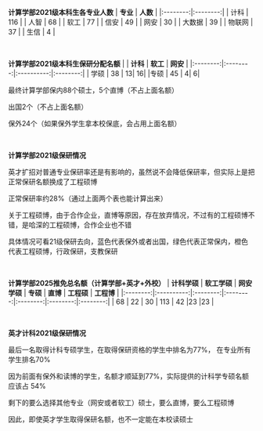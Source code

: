 **计算学部2021级本科生各专业人数**
| **专业** | **人数** | 
|:--------:|:--------:|
| 计科 | 116 | 
| 人智 | 68 |
| 软工 | 77 |
| 信安 | 49 |
| 网安 | 30 | 
| 大数据 | 39 | 
| 物联网 | 37 | 
| 生信 | 4  | 

<br>

**计算学部2021级本科生保研分配名额**
| | **计科** | **软工** | **网安** |
|:--------:|:--------:|:----------:|:--------:|
| 学硕 | 38 | 13| 16|
|专硕 | 45 | 4| 6|

最终计算学部保内88个硕士，5个直博（不占上面名额）

出国2个（不占上面名额）

保外24个（如果保外学生拿本校保底，会占用上面名额）

<br>



**计算学部2021级保研情况**

英才扩招对普通专业保研率还是有影响的，虽然说不会降低保研率，但实际上是把正常保研名额换成了工程硕博

正常保研率约28%（通过上面两个表也能计算出来）

关于工程硕博，由于合作企业，直博等原因，存在放弃情况，不过有的工程硕博不错，是哈深的工程硕博，合作企业也不错

具体情况可看21级保研去向，蓝色代表保外或者出国，绿色代表正常保内，橙色代表工程硕博，行政保研，支教保研

<br>

**计算学部2025推免总名额（计算学部+英才+外校）**
| **计科学硕** | **软工学硕** | **网安学硕** | **专硕** | **直博** | **工程硕** | **工程博** |
|:--------:|:----------:|:--------:|:--------:|:--------:|:--------:|:--------:|
 | 68       | 22         | 30      |   113      | 42     |23        |23        |


<br>

**英才计科2021级保研情况**

最后一名取得计科专硕学生，在取得保研资格的学生中排名为77%， 在专业所有学生排名70%

因为前面有保外和读博的学生，名额才顺延到77%，实际提供的计科学专硕名额应该占 54%

剩下的要么选择其他专业（网安或者软工）硕士，要么直博，要么工程硕博

因此，即使英才学生取得保研名额，也不一定能在本校读硕士
